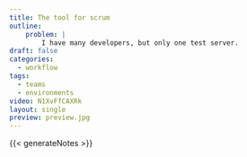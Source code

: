 ```yaml
---
title: The tool for scrum
outline:
    problem: |
        I have many developers, but only one test server.
draft: false
categories:
  - workflow
tags:
  - teams
  - environments
video: N1XvFfCAXRk
layout: single
preview: preview.jpg
---
```


{{< generateNotes >}}
